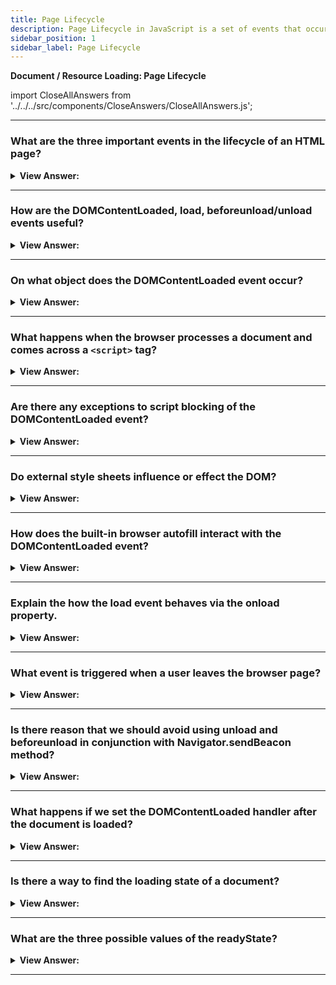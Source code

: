 ```yaml
---
title: Page Lifecycle
description: Page Lifecycle in JavaScript is a set of events that occur when a page is loaded. They are triggered by the browser. - JavaScript Interview Questions & Answers
sidebar_position: 1
sidebar_label: Page Lifecycle
---
```


**Document / Resource Loading: Page Lifecycle**

import CloseAllAnswers from '../../../src/components/CloseAnswers/CloseAllAnswers.js';

<CloseAllAnswers />

---

### What are the three important events in the lifecycle of an HTML page?

<details>
  <summary><strong>View Answer:</strong></summary>
  <div>
  <div><strong>Interview Response:</strong> The lifecycle of an HTML page has three important events including the DOMContentLoaded, load, and beforeunload/unload. DOMContentLoaded occurs when the browser fully loaded HTML, and the DOM tree is built, but external resources like pictures &#8249;img&#8250; and stylesheets may not yet have loaded. The load is not only HTML is loaded, but also all the external resources: images, styles etc. The beforeunload/unload state happens when the user is leaving the page.
    </div>
  </div>
</details>

---

### How are the DOMContentLoaded, load, beforeunload/unload events useful?

<details>
  <summary><strong>View Answer:</strong></summary>
  <div>
  <div><strong>Interview Response:</strong> Each of the HTML lifecycle events are useful in their own way. The DOMContentLoaded event is when the DOM is ready, so the handler can lookup DOM nodes, and initialize the interface. The load event is when external resources are loaded, so styles are applied, image sizes are known etc. The beforeunload event occurs when the user is leaving, we can check if the user saved the changes and ask them whether they really want to leave. The unload event occurs when the user has almost left, but we still can initiate some operations, such as sending out statistics.
    </div>
  </div>
</details>

---

### On what object does the DOMContentLoaded event occur?

<details>
  <summary><strong>View Answer:</strong></summary>
  <div>
  <div><strong>Interview Response:</strong> The DOMContentLoaded event happens on the document object. We must use addEventListener to catch it. There are a few peculiarities that can be noted when we try to solicit information before the page is completely loaded, like image sizes. The DOM loads first and then images and styles.
    </div><br />
  <div><strong className="codeExample">Code Example:</strong><br /><br />

  <div></div>

```html
<script>
  function ready() {
    alert('DOM is ready');

    // image is not yet loaded (unless it was cached), so the size is 0x0
    alert(`Image size: ${img.offsetWidth}x${img.offsetHeight}`);
  }

  document.addEventListener('DOMContentLoaded', ready);
</script>

<img id="img" src="https://en.js.cx/clipart/train.gif?speed=1&cache=0" />
```

  </div>
  </div>
</details>

---

### What happens when the browser processes a document and comes across a `<script>` tag?

<details>
  <summary><strong>View Answer:</strong></summary>
  <div>
  <div><strong>Interview Response:</strong> When the browser processes an HTML-document and comes across a &#8249;script&#8250; tag, it needs to execute before continuing building the DOM. That’s a precaution, as scripts may want to modify DOM, and even document.write into it, so DOMContentLoaded has to wait. So DOMContentLoaded happens after such scripts.
    </div>
  </div>
</details>

---

### Are there any exceptions to script blocking of the DOMContentLoaded event?

<details>
  <summary><strong>View Answer:</strong></summary>
  <div>
  <div><strong>Interview Response:</strong> Yes, there are two exceptions to the rule. Scripts with the async attribute do not block DOMContentLoaded event. Scripts that are generated dynamically with document.createElement('script') and then added to the webpage also don’t block this event.
    </div>
  </div>
</details>

---

### Do external style sheets influence or effect the DOM?

<details>
  <summary><strong>View Answer:</strong></summary>
  <div>
  <div><strong>Interview Response:</strong> External style sheets do not affect DOM, so DOMContentLoaded does not wait for them. But there is a pitfall. If we have a script after the style, then that script must wait until the stylesheet loads. The reason for this is that the script may want to get coordinates and other style-dependent properties of elements. Naturally, it must wait for styles to load. As DOMContentLoaded waits for scripts, it now waits for styles before them as well.
    </div><br />
  <div><strong className="codeExample">Code Example:</strong><br /><br />

  <div></div>

```html
<link type="text/css" rel="stylesheet" href="style.css" />
<script>
  // the script doesn't not execute until the stylesheet is loaded
  alert(getComputedStyle(document.body).marginTop);
</script>
```

  </div>
  </div>
</details>

---

### How does the built-in browser autofill interact with the DOMContentLoaded event?

<details>
  <summary><strong>View Answer:</strong></summary>
  <div>
  <div><strong>Interview Response:</strong> Firefox, Chrome, and Opera autofill forms on DOMContentLoaded. For instance, if the page has a form with login and password, and the browser remembered the values, then on DOMContentLoaded it may try to autofill them (if approved by the user). So if DOMContentLoaded is postponed by long-loading scripts, then autofill also awaits until the DOMContentLoaded event.
    </div>
  </div>
</details>

---

### Explain the how the load event behaves via the onload property.

<details>
  <summary><strong>View Answer:</strong></summary>
  <div>
  <div><strong>Interview Response:</strong> The load event on the window object triggers when the whole page is loaded including styles, images, and other resources. This event is available via the onload property.
    </div><br />
  <div><strong className="codeExample">Code Example:</strong><br /><br />

  <div></div>

```html
<script>
  window.onload = function () {
    // same as window.addEventListener('load', (event) => {
    alert('Page loaded');

    // image is loaded at this time
    alert(`Image size: ${img.offsetWidth}x${img.offsetHeight}`);
  };
</script>

<img id="img" src="https://en.js.cx/clipart/train.gif?speed=1&cache=0" />
```

  </div>
  </div>
</details>

---

### What event is triggered when a user leaves the browser page?

<details>
  <summary><strong>View Answer:</strong></summary>
  <div>
  <div><strong>Interview Response:</strong> When a visitor leaves the page, the unload event triggers on window.
    </div>
  </div>
</details>

---

### Is there reason that we should avoid using unload and beforeunload in conjunction with Navigator.sendBeacon method?

<details>
  <summary><strong>View Answer:</strong></summary>
  <div>
  <div><strong>Interview Response:</strong> In many situations, especially on mobile devices, the browser will not fire the unload, beforeunload, or pagehide events. For example, these events will not fire in the following situations. The user loads the page and interacts with it. When they are finished, they switch to a different app, instead of closing the tab. Later, they close the browser app using the phone's app manager. Additionally, the unload event is incompatible with the back/forward cache (bfcache) implemented in modern browsers. It is not recommended to use the unload event in conjunction with the sendBeacon method.
    </div>
  </div>
</details>

---

### What happens if we set the DOMContentLoaded handler after the document is loaded?

<details>
  <summary><strong>View Answer:</strong></summary>
  <div>
  <div><strong>Interview Response:</strong> Naturally, it never runs, because the page has already loaded.
    </div>
  </div>
</details>

---

### Is there a way to find the loading state of a document?

<details>
  <summary><strong>View Answer:</strong></summary>
  <div>
  <div><strong>Interview Response:</strong> Yes, we can check the loading state by invoking the document.readyState property. The Document.readyState property describes the loading state of the document. When the value of this property changes, a readystatechange event fires on the document object.
    </div><br />
    <strong>Syntax: </strong> let string = document.readyState;<br /><br />
  </div>
</details>

---

### What are the three possible values of the readyState?

<details>
  <summary><strong>View Answer:</strong></summary>
  <div>
  <div><strong>Interview Response:</strong> The readyState can be one of three possible values including the loading, interactive, and complete states. The “loading state” is relative to the page still loading. The “interactive state” is when the document has finished loading and the document has been parsed but sub-resources such as scripts, images, stylesheets, and frames are still loading. The “complete state” happens when the document and all sub-resources have finished loading. The state indicates that the load event is about to fire.
    </div><br />
  <div><strong className="codeExample">Code Example:</strong><br /><br />

<strong>Syntax: </strong> let string = document.readyState;<br /><br />

  <div></div>

```js
function work() {
  /*...*/
}

if (document.readyState == 'loading') {
  // still loading, wait for the event
  document.addEventListener('DOMContentLoaded', work);
} else {
  // DOM is ready!
  work();
}
```

  </div>
  </div>
</details>

---
